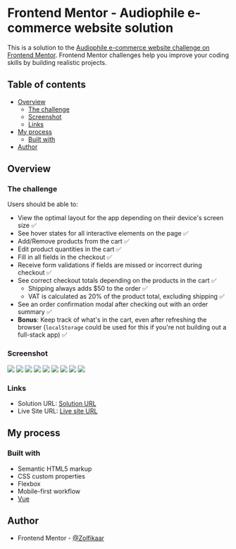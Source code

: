 # Frontend Mentor - Audiophile e-commerce website solution

This is a solution to the [Audiophile e-commerce website challenge on Frontend Mentor](https://www.frontendmentor.io/challenges/audiophile-ecommerce-website-C8cuSd_wx). Frontend Mentor challenges help you improve your coding skills by building realistic projects.

## Table of contents

- [Overview](#overview)
  - [The challenge](#the-challenge)
  - [Screenshot](#screenshot)
  - [Links](#links)
- [My process](#my-process)
  - [Built with](#built-with)
- [Author](#author)

## Overview

### The challenge

Users should be able to:

- View the optimal layout for the app depending on their device's screen size ✅
- See hover states for all interactive elements on the page ✅
- Add/Remove products from the cart ✅
- Edit product quantities in the cart ✅
- Fill in all fields in the checkout ✅
- Receive form validations if fields are missed or incorrect during checkout ✅
- See correct checkout totals depending on the products in the cart ✅
  - Shipping always adds $50 to the order ✅
  - VAT is calculated as 20% of the product total, excluding shipping ✅
- See an order confirmation modal after checking out with an order summary ✅
- **Bonus**: Keep track of what's in the cart, even after refreshing the browser (`localStorage` could be used for this if you're not building out a full-stack app) ✅

### Screenshot

![](./screenshots/home.png)
![](./screenshots/speakers.png)
![](./screenshots/single%20product.png)
![](./screenshots/checkout%20form.png)
![](./screenshots/checkout%20form%20with%20errors.png)
![](./screenshots/payment%20modal.png)
![](./screenshots/payment%20modal%20with%20details.png)
![](./screenshots/empty%20cart.png)
![](./screenshots/cart.png)

### Links

- Solution URL: [Solution URL](https://www.frontendmentor.io/solutions/audiophile-ecommerce-website-vue-js-3-GWcFwY4ZsQ)
- Live Site URL: [Live site URL](https://zolfikaar.github.io/Audio-phile/)

## My process

### Built with

- Semantic HTML5 markup
- CSS custom properties
- Flexbox
- Mobile-first workflow
- [Vue](https://vuejs.org/)

## Author

- Frontend Mentor - [@Zolfikaar](https://www.frontendmentor.io/profile/Zolfikaar)
